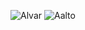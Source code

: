 ![Alvar](https://github.com/ozgerd/the-good-life/assets/130622398/8d7294a9-ff3b-407e-973f-d491b6411a42)
![Aalto](https://github.com/ozgerd/the-good-life/assets/130622398/5e2f39d5-6b93-45c0-9a01-3032e2560d9e)
